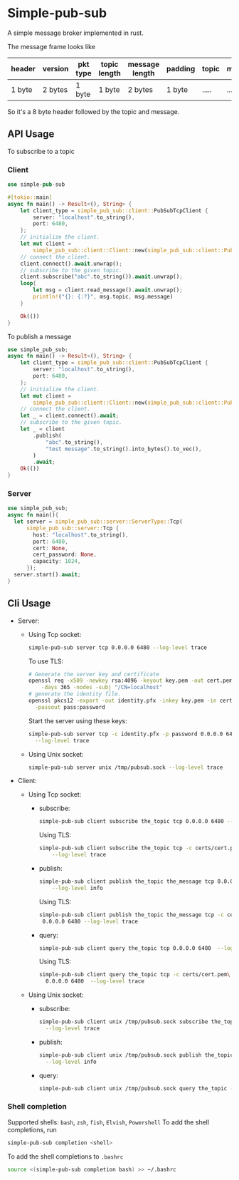 # Simple-pub-sub

A simple message broker implemented in rust.

The message frame looks like

|header|version|pkt type|topic length|message length|padding|topic|message|
|------|-------|--------|------------|--------------|-------|-----|-------|
|1 byte|2 bytes|1 byte|1 byte|2 bytes|1 byte|.....|.....|

So it's a 8 byte header followed by the topic and message.

## API Usage

To subscribe to a topic

### Client

```rust
use simple-pub-sub

#[tokio::main]
async fn main() -> Result<(), String> {
    let client_type = simple_pub_sub::client::PubSubTcpClient {
        server: "localhost".to_string(),
        port: 6480,
    };
    // initialize the client.
    let mut client =
        simple_pub_sub::client::Client::new(simple_pub_sub::client::PubSubClient::Tcp(client_type));
    // connect the client.
    client.connect().await.unwrap();
    // subscribe to the given topic.
    client.subscribe("abc".to_string()).await.unwrap();
    loop{
        let msg = client.read_message().await.unwrap();
        println!("{}: {:?}", msg.topic, msg.message)
    }

    Ok(())
}
```

To publish a message

```rust
use simple_pub_sub;
async fn main() -> Result<(), String> {
    let client_type = simple_pub_sub::client::PubSubTcpClient {
        server: "localhost".to_string(),
        port: 6480,
    };
    // initialize the client.
    let mut client =
        simple_pub_sub::client::Client::new(simple_pub_sub::client::PubSubClient::Tcp(client_type));
    // connect the client.
    let _ = client.connect().await;
    // subscribe to the given topic.
    let _ = client
        .publish(
            "abc".to_string(),
            "test message".to_string().into_bytes().to_vec(),
        )
        .await;
    Ok(())
}
```

### Server

```rust
use simple_pub_sub;
async fn main(){
  let server = simple_pub_sub::server::ServerType::Tcp(
      simple_pub_sub::server::Tcp {
        host: "localhost".to_string(),
        port: 6480,
        cert: None,
        cert_password: None,
        capacity: 1024,
      });
  server.start().await;
}
```

## Cli Usage

- Server:

  - Using Tcp socket:

    ```bash
    simple-pub-sub server tcp 0.0.0.0 6480 --log-level trace
    ```

    To use TLS:

    ```bash
    # Generate the server key and certificate
    openssl req -x509 -newkey rsa:4096 -keyout key.pem -out cert.pem \
        -days 365 -nodes -subj "/CN=localhost"
    # generate the identity file.
    openssl pkcs12 -export -out identity.pfx -inkey key.pem -in cert.pem\
      -passout pass:password
    ```

    Start the server using these keys:

    ```bash
    simple-pub-sub server tcp -c identity.pfx -p password 0.0.0.0 6480 \
      --log-level trace
    ```

  - Using Unix socket:

    ```bash
    simple-pub-sub server unix /tmp/pubsub.sock --log-level trace
    ```

- Client:
  - Using Tcp socket:
    - subscribe:

        ```bash
        simple-pub-sub client subscribe the_topic tcp 0.0.0.0 6480 --log-level trace
        ```

        Using TLS:

        ```bash
        simple-pub-sub client subscribe the_topic tcp -c certs/cert.pem 0.0.0.0 6480\
            --log-level trace
        ```

    - publish:

        ```bash
        simple-pub-sub client publish the_topic the_message tcp 0.0.0.0 6480\
            --log-level info
        ```

        Using TLS:

        ```bash
        simple-pub-sub client publish the_topic the_message tcp -c certs/cert.pem\
         0.0.0.0 6480 --log-level trace
        ```

    - query:

        ```bash
        simple-pub-sub client query the_topic tcp 0.0.0.0 6480  --log-level trace
        ```

        Using TLS:

        ```bash
        simple-pub-sub client query the_topic tcp -c certs/cert.pem\
          0.0.0.0 6480  --log-level trace
        ```

  - Using Unix socket:
    - subscribe:

        ```bash
        simple-pub-sub client unix /tmp/pubsub.sock subscribe the_topic\
          --log-level trace
        ```

    - publish:

        ```bash
        simple-pub-sub client unix /tmp/pubsub.sock publish the_topic the_message\
          --log-level info
        ```

    - query:

        ```bash
        simple-pub-sub client unix /tmp/pubsub.sock query the_topic --log-level trace
        ```

### Shell completion

Supported shells: `bash`, `zsh`, `fish`, `Elvish`, `Powershell`
To add the shell completions, run

```bash
simple-pub-sub completion <shell> 
```

To add the shell completions to `.bashrc`

```bash
source <(simple-pub-sub completion bash) >> ~/.bashrc
```
